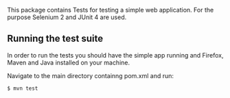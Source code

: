 This package contains Tests for testing a simple web application. For the purpose Selenium 2 and JUnit 4 are used.

Running the test suite
---
In order to run the tests you should have the simple app running and Firefox, Maven and Java installed on your machine.

Navigate to the main directory containng pom.xml and run:
```
$ mvn test
```